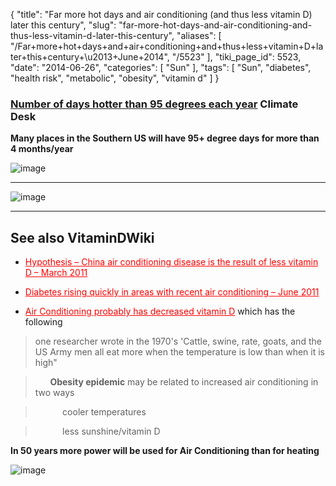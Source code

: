 {
    "title": "Far more hot days and air conditioning (and thus less vitamin D) later this century",
    "slug": "far-more-hot-days-and-air-conditioning-and-thus-less-vitamin-d-later-this-century",
    "aliases": [
        "/Far+more+hot+days+and+air+conditioning+and+thus+less+vitamin+D+later+this+century+\u2013+June+2014",
        "/5523"
    ],
    "tiki_page_id": 5523,
    "date": "2014-06-26",
    "categories": [
        "Sun"
    ],
    "tags": [
        "Sun",
        "diabetes",
        "health risk",
        "metabolic",
        "obesity",
        "vitamin d"
    ]
}


### [Number of days hotter than 95 degrees each year](http://climatedesk.org/2014/06/these-maps-show-how-many-brutally-hot-days-you-will-suffer-when-youre-old/%20) Climate Desk

 **Many places in the Southern US will have  95+ degree days for more than 4 months/year** 

<img src="https://d378j1rmrlek7x.cloudfront.net/attachments/jpeg/heat-map-later.jpg" alt="image">

---

<img src="https://d378j1rmrlek7x.cloudfront.net/attachments/jpeg/heat-map-now.jpg" alt="image">

---

## See also VitaminDWiki

* <a href="/posts/hypothesis-china-air-conditioning-disease-is-the-result-of-less-vitamin-d" style="color: red; text-decoration: underline;" title="This post/category does not exist yet: Hypothesis – China air conditioning disease is the result of less vitamin D – March 2011">Hypothesis – China air conditioning disease is the result of less vitamin D – March 2011</a>

* <a href="/posts/diabetes-rising-quickly-in-areas-with-recent-air-conditioning" style="color: red; text-decoration: underline;" title="This link has an unknown page_id: 1761">Diabetes rising quickly in areas with recent air conditioning – June 2011</a>

* <a href="/posts/air-conditioning-probably-has-decreased-vitamin-d" style="color: red; text-decoration: underline;" title="This post/category does not exist yet: Air Conditioning probably has decreased vitamin D">Air Conditioning probably has decreased vitamin D</a> which has the following

> one researcher wrote in the 1970's 'Cattle, swine, rate, goats, and the US Army men all eat more when the temperature is low than when it is high"

> &nbsp; &nbsp; &nbsp; **Obesity epidemic**  may be related to increased air conditioning in two ways

> &nbsp; &nbsp; &nbsp; &nbsp; &nbsp; &nbsp;cooler temperatures 

> &nbsp; &nbsp; &nbsp; &nbsp; &nbsp; &nbsp;less sunshine/vitamin D

 **In 50 years  more power will be used for Air Conditioning than for heating** 

<img src="https://d378j1rmrlek7x.cloudfront.net/attachments/png/ac-projection.png" alt="image">